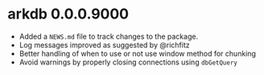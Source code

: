 # arkdb 0.0.0.9000

* Added a `NEWS.md` file to track changes to the package.
* Log messages improved as suggested by @richfitz
* Better handling of when to use or not use window method for chunking
* Avoid warnings by properly closing connections using `dbGetQuery`

